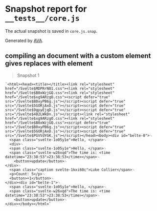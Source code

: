# Snapshot report for `__tests__/core.js`

The actual snapshot is saved in `core.js.snap`.

Generated by [AVA](https://ava.li).

## compiling an document with a custom element gives replaces with element

> Snapshot 1

    `<html><head><title></title><link rel="stylesheet" href="/Svelte$MDPRrN01.css"><link rel="stylesheet" href="/Svelte$B0xWzjGQ.css"><link rel="stylesheet" href="/Svelte$xg9ARzgO.css"><script defer="true" src="/Svelte$B0xyPB6g.js"></script><script defer="true" src="/Svelte$5GORjAxD.js"></script><script defer="true" src="/Svelte$9gpyEjqD.js"></script><script defer="true" src="/Svelte$402LWkDn.js"></script><link rel="stylesheet" href="/Svelte$xg9ARzgO.css"><link rel="stylesheet" href="/Svelte$B0xWzjGQ.css"><script defer="true" src="/Svelte$B0xyPB6g.js"></script><script defer="true" src="/Svelte$5GORjAxD.js"></script><script defer="true" src="/Svelte$PGVVdYGK.js"></script></head><body><div id="belte-0">␊
      <span class="svelte-1o05y1e">Hello, </span>␊
      <div>␊
      <span class="svelte-1o05y1e">Hello, </span>␊
      <span class="svelte-w26vqd">The time is: <time datetime="23:38:53">23:38:53</time></span>␊
    	<button>update</button>␊
    </div>␊
      <span class="caption svelte-1kxi60c">Luke Collier</span>␊
      <p>Count: 5</p>␊
      <button>+1</button>␊
    </div><div id="belte-1">␊
      <span class="svelte-1o05y1e">Hello, </span>␊
      <span class="svelte-w26vqd">The time is: <time datetime="23:38:53">23:38:53</time></span>␊
    	<button>update</button>␊
    </div></body></html>`
